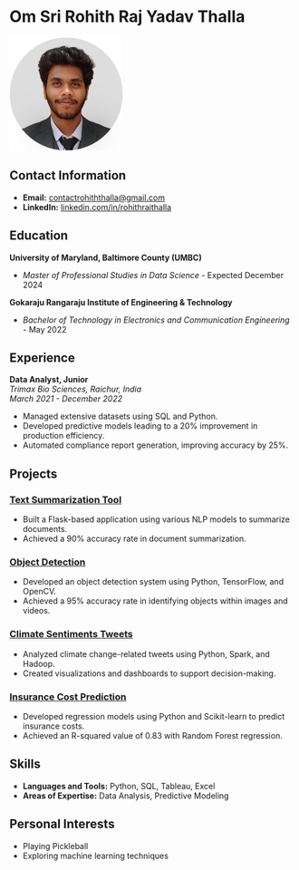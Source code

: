 # Om Sri Rohith Raj Yadav Thalla

![Headshot](./headshot.jpeg)

## Contact Information
- **Email:** contactrohiththalla@gmail.com
- **LinkedIn:** [linkedin.com/in/rohithrajthalla](https://www.linkedin.com/in/rohithrajthalla/)

## Education

**University of Maryland, Baltimore County (UMBC)**
- *Master of Professional Studies in Data Science* - Expected December 2024


**Gokaraju Rangaraju Institute of Engineering & Technology**
- *Bachelor of Technology in Electronics and Communication Engineering* - May 2022


## Experience

**Data Analyst, Junior**  
*Trimax Bio Sciences, Raichur, India*  
*March 2021 - December 2022*
- Managed extensive datasets using SQL and Python.
- Developed predictive models leading to a 20% improvement in production efficiency.
- Automated compliance report generation, improving accuracy by 25%.


## Projects

### [Text Summarization Tool](https://github.com/rohithrajthalla/Text_Summarization)  
- Built a Flask-based application using various NLP models to summarize documents.
- Achieved a 90% accuracy rate in document summarization.

### [Object Detection](https://github.com/rohithrajthalla/Object_Detection)  
- Developed an object detection system using Python, TensorFlow, and OpenCV.
- Achieved a 95% accuracy rate in identifying objects within images and videos.

### [Climate Sentiments Tweets](https://github.com/rohithrajthalla/Climate_Sentiments_Tweets)  
- Analyzed climate change-related tweets using Python, Spark, and Hadoop.
- Created visualizations and dashboards to support decision-making.

### [Insurance Cost Prediction](https://github.com/rohithrajthalla/Insurance_Cost_Prediction)  
- Developed regression models using Python and Scikit-learn to predict insurance costs.
- Achieved an R-squared value of 0.83 with Random Forest regression.



## Skills
- **Languages and Tools:** Python, SQL, Tableau, Excel
- **Areas of Expertise:** Data Analysis, Predictive Modeling

## Personal Interests
- Playing Pickleball
- Exploring machine learning techniques

